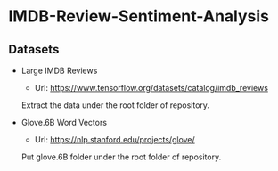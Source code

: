 # IMDB-Review-Sentiment-Analysis

## Datasets

* Large IMDB Reviews

  * Url: https://www.tensorflow.org/datasets/catalog/imdb_reviews

  Extract the data under the root folder of repository.

* Glove.6B Word Vectors

  * Url: https://nlp.stanford.edu/projects/glove/

  Put glove.6B folder under the root folder of repository.